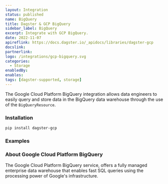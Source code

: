 ```yaml
---
layout: Integration
status: published
name: BigQuery
title: Dagster & GCP BigQuery
sidebar_label: BigQuery
excerpt: Integrate with GCP BigQuery.
date: 2022-11-07
apireflink: https://docs.dagster.io/_apidocs/libraries/dagster-gcp
docslink:
partnerlink:
logo: /integrations/gcp-bigquery.svg
categories:
  - Storage
enabledBy:
enables:
tags: [dagster-supported, storage]
---
```


The Google Cloud Platform BigQuery integration allows data engineers to easily query and store data in the BigQuery data warehouse through the use of the `BigQueryResource`.

### Installation

```bash
pip install dagster-gcp
```

### Examples

<CodeExample filePath="integrations/gcp-bigquery.py" language="python" />

### About Google Cloud Platform BigQuery

The Google Cloud Platform BigQuery service, offers a fully managed enterprise data warehouse that enables fast SQL queries using the processing power of Google's infrastructure.
